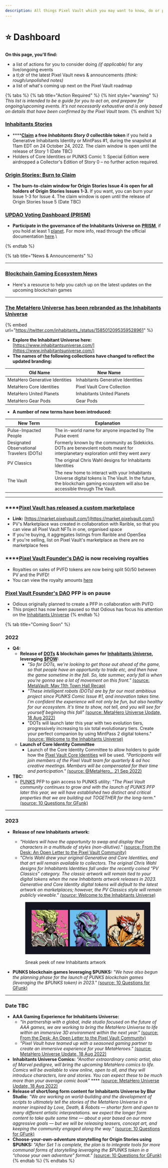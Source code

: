 ```yaml
---
description: All things Pixel Vault which you may want to know, do or prepare for.
---
```


# ⭐️ Dashboard

**On this page, you'll find:**

* a list of actions for you to consider doing _(if applicable)_ for any live/ongoing events
* a tl;dr of the latest Pixel Vault news & announcements _(think: rough/unpolished notes)_
* a list of what's coming up next on the Pixel Vault roadmap

{% tabs %}
{% tab title="Action Required" %}
{% hint style="warning" %}
_This list is intended to be a guide for you to act on, and prepare for ongoing/upcoming events. It's not necessarily exhaustive and is only based on details that have been confirmed by the Pixel Vault team._
{% endhint %}

###

### [Inhabitants Stories](inhabitants-stories.md)

* ****[**Claim**](https://enterthevault.app/minting/the-pulse/) **a free **_**Inhabitants Story 0**_** collectible token** if you held a Generative Inhabitants Identity or MintPass #1, during the snapshot at 11am EDT on 24 October 24, 2022. The claim window is open until the release of Story 1 (Date TBC)
* Holders of Core Identities or PUNKS Comic 1: Special Edition were airdropped a Collector's Edition of Story 0 – no further action required.



### [Origin Stories: Burn to Claim](origin-stories.md)

* **The burn-to-claim window for Origin Stories Issue 4 is open for all holders of Origin Stories Issues 1-3.** If you want, you can burn your Issue 1-3 for Issue 4. The claim window is open until the release of Origin Stories Issue 5 (Date TBC)



### [UPDAO Voting Dashboard (PRISM)](PRISM.md)

* **Participate in the governance of the Inhabitants Universe on** [**PRISM**](https://updao.app/), if you hold at least 1 [planet](../learn/ecosystem/IU/planets.md). For more info, read through the official documentation [here](https://docs.updao.app/).\

{% endtab %}

{% tab title="News & Announcements" %}
****

### [Blockchain Gaming Ecosystem News](news/gaming-news.md)

* Here's a resource to help you catch up on the latest updates on the upcoming blockchain games

****

### ****[**The MetaHero Universe has been rebranded as the Inhabitants Universe**](https://medium.com/@inhabitantsuniverse/welcome-to-the-inhabitants-universe-7f6ecde61f6)****

{% embed url="https://twitter.com/inhabitants_/status/1585012095359528961" %}

* **Explore the Inhabitant Universe here:** [https://www.inhabitantsuniverse.com/](https://www.inhabitantsuniverse.com/)
* **The names of the following collections have changed to reflect the updated branding:**

| Old Name                       | New Name                          |
| ------------------------------ | --------------------------------- |
| MetaHero Generative Identities | Inhabitants Generative Identities |
| MetaHero Core Identities       | Pixel Vault Core Collection       |
| MetaHero United Planets        | Inhabitants United Planets        |
| MetaHero Gear Pods             | Gear Pods                         |

* **A number of new terms have been introduced:**

| New Term                                  | Explanation                                                                                                                                                                    |
| ----------------------------------------- | ------------------------------------------------------------------------------------------------------------------------------------------------------------------------------ |
| Pulse-Impacted People                     | The in-world name for anyone impacted by The Pulse event                                                                                                                       |
| Designated Observational Travelers (DOTs) | Formerly known by the community as Sidekicks. DOTs are benevolent robots meant for interplanetary exploration until they went awry                                             |
| PV Classics                               | The original Chris Wahl designs for Inhabitants Identities                                                                                                                     |
| The Vault                                 | The new home to interact with your Inhabitants Universe digital tokens is The Vault. In the future, the blockchain gaming ecosystem will also be accessible through The Vault. |

****

### ****[**Pixel Vault has released a custom marketplace**](https://twitter.com/pixelvault\_/status/1567151840608796674)

* **Link:** [https://market.pixelvault.com/](https://market.pixelvault.com/)
* PV's Marketplace was created in collaboration with Rarible, so that you can view all Pixel Vault NFTs in one, organised space
* If you're buying, it aggregates listings from Rarible and OpenSea
* If you're selling, list on Pixel Vault's marketplace as there are no marketplace fees



### ****[**Pixel Vault Founder's DAO**](../learn/ecosystem/pvfd.md) **is now receiving royalties**

* Royalties on sales of PVFD tokens are now being split 50/50 between PV and the PVFD!
* You can view the royalty amounts [here](https://etherscan.io/address/0x580a96bc816c2324bdff5eb2a7e159ae7ee63022#internaltx)



### [Pixel Vault Founder's DAO](../learn/ecosystem/pvfd.md) PFP is on pause

* Odious originally planned to create a PFP in collaboration with PVFD
* This project has now been paused so that Odious has focus his attention on the [Inhabitants Universe](../learn/ecosystem/IU/)
{% endtab %}

{% tab title="Coming Soon" %}
### **2022**

* **Q4:**
  * **Release of** [**DOTs**](../learn/ecosystem/IU/DOTs.md) **& blockchain games for** [**Inhabitants Universe**](../learn/ecosystem/IU/)**, leveraging** [**$POW**](../learn/ecosystem/IU/POW.md)**:**&#x20;
    * _"So for DOTs, we're looking to get those out ahead of the game, so that people have an opportunity to trade etc, and then have the game sometime in the fall. So, late summer, early fall is when you're gonna see a lot of movement on this front."_ [(source: MetaVault: May 11th Town Hall Recap)](https://www.metavault.fm/p/metavault-may-11th-town-hall-recap#%C2%A7metahero-universe-game)
    * _"These intelligent robots (DOTs) are by far our most ambitious project since PUNKS Comic Issue #1, and innovation takes time. I'm confident the experience will not only be fun, but also healthy for our ecosystem. It's time to show, not tell, and you will see for yourself beginning this fall"_ [(source: MetaHero Universe Update, 18 Aug 2022)](https://twitter.com/MetaHero\_/status/1560374739784310785)
    * "DOTs will launch later this year with two evolution tiers, progressively increasing to six total evolutionary tiers. Create your perfect companion by using MintPass 2 digital tokens." [(source: Welcome to the Inhabitants Universe)](https://medium.com/@inhabitantsuniverse/welcome-to-the-inhabitants-universe-7f6ecde61f6)&#x20;
  * **Launch of Core Identity Committee**&#x20;
    * Launch of the Core Identity Committee to allow holders to guide how the [Pixel Vault Core Identities](../learn/ecosystem/IU/identities.md#cores) will be used. _"Participants will join members of the Pixel Vault team for quarterly & ad hoc creative meetings. Members will be compensated for their time and participation."_ [(source: @MetaHero\_, 21 Sep 2022)](https://twitter.com/pixelvault\_/status/1572299586143666178)
* **TBC:**
  * [PUNKS](../learn/ecosystem/punks/) PFP to gain access to PUNKS utility: _"The Pixel Vault community continues to grow and with the launch of PUNKS PFP later this year, we will have established two distinct and critical properties that we are building out TOGETHER for the long-term."_  [(source: 10 Questions for GFunk)](https://medium.com/@pixelvault/10-questions-for-gfunk-d2a779a5971c)

****

### **2023**

*   **Release of new Inhabitants artwork:**&#x20;

    * _"Holders will have the opportunity to swap and display their characters in a multitude of styles (non-dilutive)."_ [(source: From the Desk: An Open Letter to the Pixel Vault Community)](https://medium.com/@pixelvault/from-the-desk-an-open-letter-to-the-pixel-vault-community-6e46256a8f08)
    * _"Chris Wahl drew your original Generative and Core Identities, and that art will remain available to collectors. The original Chris Wahl designs for Inhabitants Identities fall under the recently coined “PV Classics” category. The classic artwork will remain tied to your digital tokens when the new Inhabitants artwork releases in 2023. Generative and Core Identity digital tokens will default to the latest artwork on marketplaces; however, the PV Classics style will remain publicly viewable."_ [_(source:_ Welcome to the Inhabitants Universe)](https://medium.com/@inhabitantsuniverse/welcome-to-the-inhabitants-universe-7f6ecde61f6)

    <figure><img src="../.gitbook/assets/sneak peek - Inhabitants" alt=""><figcaption><p>Sneak peek of new Inhabitants artwork</p></figcaption></figure>
* **PUNKS blockchain games leveraging $PUNKS:** _"We have also begun the planning phase for the launch of PUNKS blockchain games (leveraging the $PUNKS token) in 2023."_ [(source: 10 Questions for GFunk)](https://medium.com/@pixelvault/10-questions-for-gfunk-d2a779a5971c)

****

### **Date TBC**

* **AAA Gaming Experience for Inhabitants Universe:**&#x20;
  * _"In partnership with a global, indie studio focused on the future of AAA games, we are working to bring the MetaHero Universe to life within an immersive 3D environment within the next year."_ [(source: From the Desk: An Open Letter to the Pixel Vault Community)](https://medium.com/@pixelvault/from-the-desk-an-open-letter-to-the-pixel-vault-community-6e46256a8f08)
  * _"Pixel Vault have teamed up with a seasoned gaming partner to create an immersive experience for your MetaHeroes."_ [(source: MetaHero Universe Update, 18 Aug 2022)](https://twitter.com/MetaHero\_/status/1560374739784310785)
* **Inhabitants Universe Comics:** _"Another extraordinary comic artist, also of Marvel pedigree, will bring the upcoming MetaHero comics to life. Comics will be available to view online, open to all, and they will introduce characters, lore and stories. You can expect these to be much more than your average comic book"_ **** [(source: MetaHero Universe Update, 18 Aug 2022)](https://twitter.com/MetaHero\_/status/1560374739784310785)
* **Release of short/long form content for Inhabitants Universe by Blur Studio:** _"We are working on world-building and the development of scripts to ultimately tell the stories of the MetaHero Universe in a manner inspired by Love, Death, & Robots — shorter form and open to many different artistic interpretations. we expect the longer form content to take quite some time — about a year based on our more aggressive goals — but we will be releasing teasers, concept art, and keeping the community engaged along the way."_ [(source: 10 Questions for GFunk)](https://medium.com/@pixelvault/10-questions-for-gfunk-d2a779a5971c)
* **Choose-your-own-adventure storytelling for Origin Stories using $PUNKS:** _"After Set 1 is complete, the plan is to integrate tools for more communal forms of storytelling leveraging the $PUNKS token in a “choose your own adventure” format."_ [(source: 10 Questions for GFunk)](https://medium.com/@pixelvault/10-questions-for-gfunk-d2a779a5971c)
{% endtab %}
{% endtabs %}


















